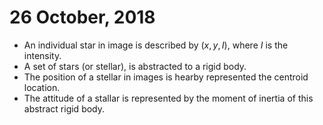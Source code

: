 # 26 October, 2018

* An individual star in image is described by $(x,y,I)$, where $I$ is the intensity.
* A set of stars (or stellar), is abstracted to a rigid body.
* The position of a stellar in images is hearby represented the centroid location.
* The attitude of a stallar is represented by the moment of inertia of this abstract rigid body.